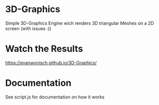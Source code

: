 # 3D-Graphics
 Simple 3D-Graphics Engine wich renders 3D triangular Meshes on a 2D screen (with issues :))
 
 # Watch the Results
 https://evanwonisch.github.io/3D-Graphics/
 
 # Documentation
 See script.js for documentation on how it works
 

